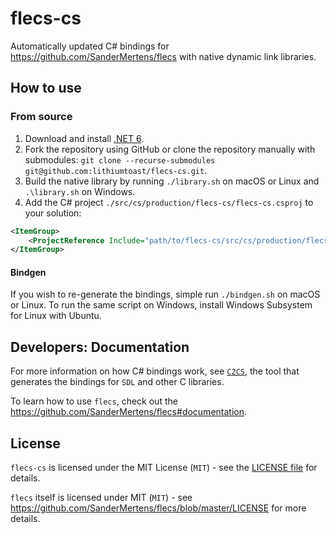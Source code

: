 # flecs-cs

Automatically updated C# bindings for https://github.com/SanderMertens/flecs with native dynamic link libraries.

## How to use

### From source

1. Download and install [.NET 6](https://dotnet.microsoft.com/download).
2. Fork the repository using GitHub or clone the repository manually with submodules: `git clone --recurse-submodules git@github.com:lithiumtoast/flecs-cs.git`.
3. Build the native library by running `./library.sh` on macOS or Linux and `.\library.sh` on Windows.
4. Add the C# project `./src/cs/production/flecs-cs/flecs-cs.csproj` to your solution:
```xml
<ItemGroup>
    <ProjectReference Include="path/to/flecs-cs/src/cs/production/flecs-cs/flecs-cs.csproj" />
</ItemGroup>
```

#### Bindgen

If you wish to re-generate the bindings, simple run `./bindgen.sh` on macOS or Linux. To run the same script on Windows, install Windows Subsystem for Linux with Ubuntu.

## Developers: Documentation

For more information on how C# bindings work, see [`C2CS`](https://github.com/lithiumtoast/c2cs), the tool that generates the bindings for `SDL` and other C libraries.

To learn how to use `flecs`, check out the https://github.com/SanderMertens/flecs#documentation.

## License

`flecs-cs` is licensed under the MIT License (`MIT`) - see the [LICENSE file](LICENSE) for details.

`flecs` itself is licensed under MIT (`MIT`) - see https://github.com/SanderMertens/flecs/blob/master/LICENSE for more details.
